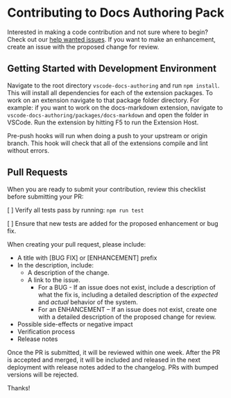 # Contributing to Docs Authoring Pack 

Interested in making a code contribution and not sure where to begin? Check out our [help wanted issues](https://github.com/microsoft/vscode-docs-authoring/issues?q=is%3Aissue+is%3Aopen+label%3A%22help+wanted%22). If you want to make an enhancement, create an issue with the proposed change for review.

## Getting Started with Development Environment

Navigate to the root directory `vscode-docs-authoring` and run `npm install`. This will install all dependencies for each of the extension packages. To work on an extension navigate to that package folder directory. For example: if you want to work on the docs-markdown extension, navigate to `vscode-docs-authoring/packages/docs-markdown` and open the folder in VSCode. Run the extension by hitting F5 to run the Extension Host.

Pre-push hooks will run when doing a push to your upstream or origin branch. This hook will check that all of the extensions compile and lint without errors.

## Pull Requests

When you are ready to submit your contribution, review this checklist before submitting your PR:

[ ] Verify all tests pass by running: `npm run test`

[ ] Ensure that new tests are added for the proposed enhancement or bug fix.

When creating your pull request, please include:

- A title with [BUG FIX] or [ENHANCEMENT] prefix
- In the description, include:
  - A description of the change.
  - A link to the issue.
    - For a BUG - If an issue does not exist, include a description of what the fix is, including a detailed description of the _expected_ and _actual_ behavior of the system.
    - For an ENHANCEMENT – If an issue does not exist, create one with a detailed description of the proposed change for review.
- Possible side-effects or negative impact
- Verification process
- Release notes  

Once the PR is submitted, it will be reviewed within one week. After the PR is accepted and merged, it will be included and released in the next deployment with release notes added to the changelog. PRs with bumped versions will be rejected.

Thanks!

